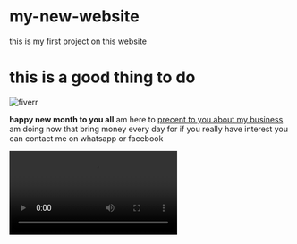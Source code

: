 # my-new-website
this is my first project on this website 
<h1> this is a good thing to do</h1>
<img alt="fiverr">
<p><b>happy new month to you all</b> am here to <a href="https://fiverr.com/marketer_pro12">precent to you about my business</a> am doing now that bring money every day for if you really have interest you can contact me on whatsapp or facebook</p>
<video src="youtube.com">

